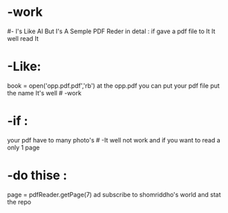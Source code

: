 # -work
#- I's Like AI But I's A Semple PDF Reder
in detal : if gave a pdf file to It It well read It 
# -Like:
book = open('opp.pdf.pdf','rb')
at the opp.pdf you can put your pdf file put the name It's well # -work 
# -if :
your pdf have to many photo's # -It well not work 
and if you want to read a only 1 page 
# -do thise :
page = pdfReader.getPage(7)
ad subscribe to shomriddho's world 
and stat the repo 


